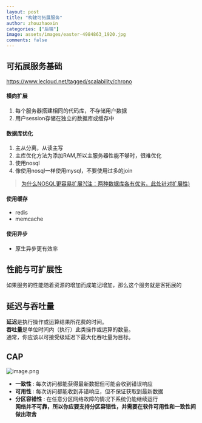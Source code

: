 ```yaml
---
layout: post
title: "构建可拓展服务"
author: zhouzhaoxin
categories: ["后端"]
image: assets/images/easter-4984863_1920.jpg
comments: false
---
```

## 可拓展服务基础
https://www.lecloud.net/tagged/scalability/chrono
#### 横向扩展
1. 每个服务器搭建相同的代码库，不存储用户数据
2. 用户session存储在独立的数据库或缓存中

#### 数据库优化
1. 主从分离，从读主写
2. 主库优化方法为添加RAM,所以主服务器性能不够时，很难优化
3. 使用nosql
4. 像使用nosql一样使用mysql，不要使用过多的join
> [为什么NOSQL更容易扩展?(注：两种数据库各有优劣，此处针对扩展性)](https://softwareengineering.stackexchange.com/questions/194340/why-are-nosql-databases-more-scalable-than-sql)

#### 使用缓存
- redis
- memcache


#### 使用异步
- 原生异步更有效率


## 性能与可扩展性
如果服务的性能随着资源的增加而成笔记增加，那么这个服务就是客拓展的

## 延迟与吞吐量
**延迟**是执行操作或运算结果所花费的时间。 <br>
**吞吐量**是单位时间内（执行）此类操作或运算的数量。<br>
通常，你应该以可接受级延迟下最大化吞吐量为目标。

## CAP
![image.png](https://upload-images.jianshu.io/upload_images/3993341-472afac9a36911ff.png?imageMogr2/auto-orient/strip%7CimageView2/2/w/1240)
- **一致性** : 每次访问都能获得最新数据但可能会收到错误响应
- **可用性** : 每次访问都能收到非错响应，但不保证获取到最新数据
- **分区容错性** : 在任意分区网络故障的情况下系统仍能继续运行 <br>
**网络并不可靠，所以你应要支持分区容错性，并需要在软件可用性和一致性间做出取舍**